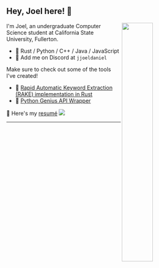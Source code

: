 ## Hey, Joel here! :wave:

<img align="right" width="40%" src="https://github-readme-stats-jjoeldaniel.vercel.app/api/top-langs/?username=jjoeldaniel&exclude_repo=notes&layout=compact&hide=cmake,shell,makefile&langs_count=8&theme=calm&hide_border=true">

I'm Joel, an undergraduate Computer Science student at California State University, Fullerton.

- 🧰 Rust / Python / C++ / Java / JavaScript
- 💭 Add me on Discord at `jjoeldaniel`

Make sure to check out some of the tools I've created!

- 🔐 [Rapid Automatic Keyword Extraction (RAKE) implementation in Rust](https://crates.io/crates/keyphrases)
- 🎵 [Python Genius API Wrapper](https://pypi.org/project/geniusdotpy/)

<a>📄 Here's my </a>
<a href="https://github.com/jjoeldaniel/resume/blob/main/resume.pdf">resumé</a>
<img src="https://img.shields.io/badge/Updated-07--16--23-lightgrey?logoColor=red">

---

